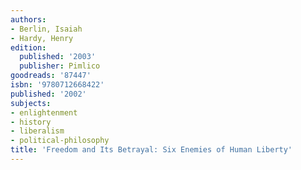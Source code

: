 ```yaml
---
authors:
- Berlin, Isaiah
- Hardy, Henry
edition:
  published: '2003'
  publisher: Pimlico
goodreads: '87447'
isbn: '9780712668422'
published: '2002'
subjects:
- enlightenment
- history
- liberalism
- political-philosophy
title: 'Freedom and Its Betrayal: Six Enemies of Human Liberty'
---
```


